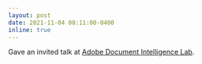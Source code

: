 ```yaml
---
layout: post
date: 2021-11-04 08:11:00-0400
inline: true
---
```


Gave an invited talk at [Adobe Document Intelligence Lab](https://research.adobe.com/research/document-intelligence/).
